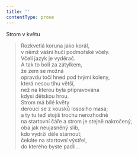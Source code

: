 ```yaml
---
title: ''
contentType: prose
---
```


Strom v květu

> Rozkvetlá koruna jako korál,  
> v němž vášní hučí podmořské včely.  
> Včelí jazyk je vyděrač.  
> A tak to bolí za zátylkem,  
> že zem se možná  
> opravdu točí hned pod tvými koleny,  
> která nesou tíhu větší,  
> než na kterou byla připravována  
> kdysi dětskou hrou.  
> Strom má bílé květy  
> deroucí se z kousků lososího masa;  
> a ty tu teď stojíš trochu nerozhodně  
> na startovní čáře a strom je stejně nakročený,  
> oba jak neujasněný slib,  
> kdo vydrží déle stárnout;  
> čekáte na startovní výstřel,  
> do kterého byste padli…
